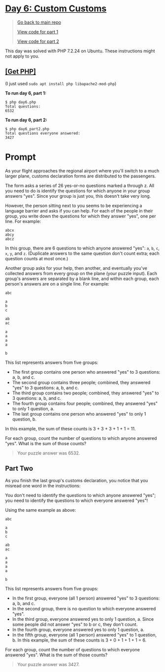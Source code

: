 # [Day 6: Custom Customs](https://adventofcode.com/2020/day/6)

> [Go back to main repo](https://github.com/zsarge/AdventOfCode2020#solution-overview)
>
> [View code for part 1](day6.php)
>
> [View code for part 2](day6_part2.php)

This day was solved with PHP 7.2.24 on Ubuntu. These instructions might not apply to you.

## [[Get PHP]](https://www.geeksforgeeks.org/how-to-execute-php-code-using-command-line/)

(I just used `sudo apt install php libapache2-mod-php`)

**To run day 6, part 1:**

```
$ php day6.php
Total questions:
6532
```

**To run day 6, part 2:**

```
$ php day6_part2.php
Total questions everyone answered:
3427
```

# Prompt

As your flight approaches the regional airport where you'll switch to a much larger plane, customs declaration forms are distributed to the passengers.

The form asks a series of 26 yes-or-no questions marked a through z. All you need to do is identify the questions for which anyone in your group answers "yes". Since your group is just you, this doesn't take very long.

However, the person sitting next to you seems to be experiencing a language barrier and asks if you can help. For each of the people in their group, you write down the questions for which they answer "yes", one per line. For example:

```
abcx
abcy
abcz
```

In this group, there are 6 questions to which anyone answered "yes": `a`, `b`, `c`, `x`, `y`, and `z`. (Duplicate answers to the same question don't count extra; each question counts at most once.)

Another group asks for your help, then another, and eventually you've collected answers from every group on the plane (your puzzle input). Each group's answers are separated by a blank line, and within each group, each person's answers are on a single line. For example:

```
abc

a
b
c

ab
ac

a
a
a
a

b
```

This list represents answers from five groups:

-   The first group contains one person who answered "yes" to 3 questions: a, b, and c.
-   The second group contains three people; combined, they answered "yes" to 3 questions: a, b, and c.
-   The third group contains two people; combined, they answered "yes" to 3 questions: a, b, and c.
-   The fourth group contains four people; combined, they answered "yes" to only 1 question, a.
-   The last group contains one person who answered "yes" to only 1 question, b.

In this example, the sum of these counts is 3 + 3 + 3 + 1 + 1 = 11.

For each group, count the number of questions to which anyone answered "yes". What is the sum of those counts?

> Your puzzle answer was 6532.

## Part Two

As you finish the last group's customs declaration, you notice that you misread one word in the instructions:

You don't need to identify the questions to which anyone answered "yes"; you need to identify the questions to which everyone answered "yes"!

Using the same example as above:

```
abc

a
b
c

ab
ac

a
a
a
a

b
```

This list represents answers from five groups:

-   In the first group, everyone (all 1 person) answered "yes" to 3 questions: a, b, and c.
-   In the second group, there is no question to which everyone answered "yes".
-   In the third group, everyone answered yes to only 1 question, a. Since some people did not answer "yes" to b or c, they don't count.
-   In the fourth group, everyone answered yes to only 1 question, a.
-   In the fifth group, everyone (all 1 person) answered "yes" to 1 question, b.
    In this example, the sum of these counts is 3 + 0 + 1 + 1 + 1 = 6.

For each group, count the number of questions to which everyone answered "yes". What is the sum of those counts?

> Your puzzle answer was 3427.
